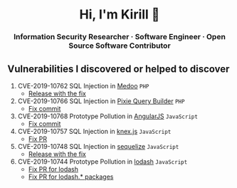 <h1 align="center">Hi, I'm Kirill 👋</h1>
<h3 align="center">Information Security Researcher · Software Engineer · Open Source Software Contributor</h3>

## Vulnerabilities I discovered or helped to discover

1. CVE-2019-10762 SQL Injection in [Medoo](https://github.com/catfan/Medoo) `PHP`
    - [Release with the fix](https://github.com/catfan/Medoo/releases/tag/v1.7.4)
3. CVE-2019-10766 SQL Injection in [Pixie Query Builder](https://github.com/usmanhalalit/pixie) `PHP`
    - [Fix commit](https://github.com/usmanhalalit/pixie/commit/9bd991021abbcbfb19347a07dca8b7e518b8abc9)
4. CVE-2019-10768 Prototype Pollution in [AngularJS](https://www.npmjs.com/package/angular) `JavaScript`
    - [Fix commit](https://github.com/angular/angular.js/commit/add78e62004e80bb1e16ab2dfe224afa8e513bc3)
5. CVE-2019-10757 SQL Injection in [knex.js](https://www.npmjs.com/package/knex) `JavaScript`
    - [Fix PR](https://github.com/knex/knex/pull/3382)
6. CVE-2019-10748 SQL Injection in [sequelize](https://www.npmjs.com/package/sequelize) `JavaScript`
    - [Release with the fix](https://github.com/sequelize/sequelize/releases/tag/v5.8.11)
7. CVE-2019-10744 Prototype Pollution in [lodash](https://www.npmjs.com/package/lodash) `JavaScript`
    - [Fix PR for lodash](https://github.com/lodash/lodash/pull/4336)
    - [Fix PR for lodash.* packages](https://github.com/lodash/lodash/pull/4337)
